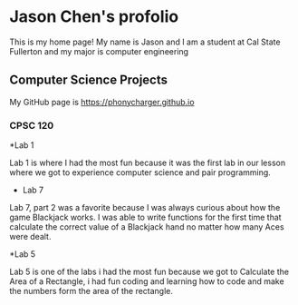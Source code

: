 # Jason Chen's profolio

This is my home page! My name is Jason and I am a student at Cal State Fullerton and my major is computer engineering

## Computer Science Projects

My GitHub page is https://phonycharger.github.io

### CPSC 120

*Lab 1

Lab 1 is where I had the most fun because it was the first lab in our 
lesson where we got to experience computer science and pair programming.

* Lab 7

Lab 7, part 2 was a favorite because I was always curious about how the
game Blackjack works. I was able to write functions for the first time
that calculate the correct value of a Blackjack hand no matter how many
Aces were dealt.

*Lab 5
	
Lab 5 is one of the labs i had the most fun because we got to Calculate 
the Area of a Rectangle, i had fun coding and learning how to code and make 
the numbers form the area of the rectangle.
